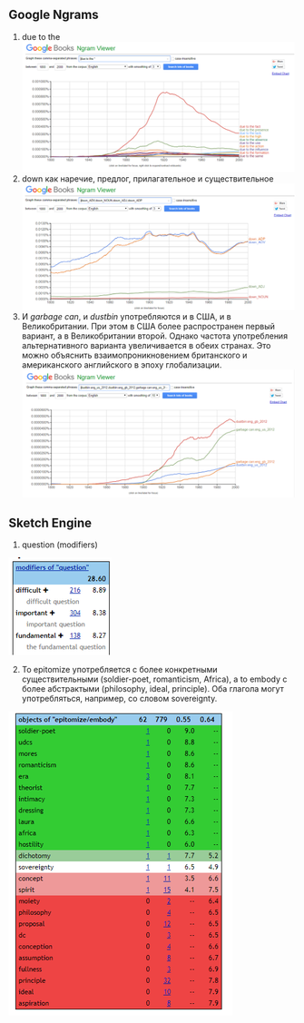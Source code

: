 ## Google Ngrams
1. due to the ![](https://github.com/whosekissismoss/hw6/blob/master/Screenshot%20(27).png)
2. down как наречие, предлог, прилагательное и существительное![](https://github.com/whosekissismoss/hw6/blob/master/Screenshot%20(28).png)
3. И *garbage can*, и *dustbin* употребляются и в США, и в Великобритании. При этом в США более распространен первый вариант, а в Великобритании второй. Однако частота употребления альтернативного варианта увеличивается в обеих странах. Это можно объяснить взаимопроникновением британского и американского английского в эпоху глобализации. ![](https://github.com/whosekissismoss/hw6/blob/master/Screenshot%20(29).png)

## Sketch Engine
1. question (modifiers)

![](https://github.com/whosekissismoss/hw6/blob/master/Screenshot%20(30).png)

2. To epitomize употребляется с более конкретными существительными (soldier-poet, romanticism, Africa), а to embody c более абстрактыми (philosophy, ideal, principle). Оба глагола могут употребляться, например, со словом sovereignty.  

![](https://github.com/whosekissismoss/hw6/blob/master/Screenshot%20(31).png)
